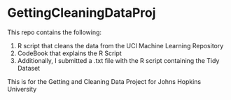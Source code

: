 # GettingCleaningDataProj


This repo contains the following:

  1. R script that cleans the data from the UCI Machine Learning Repository
  2. CodeBook that explains the R Script
  3. Additionally, I submitted a .txt file with the R script containing the Tidy Dataset
  
This is for the Getting and Cleaning Data Project for Johns Hopkins University
